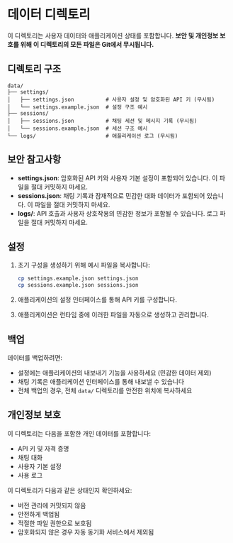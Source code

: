 # 데이터 디렉토리

이 디렉토리는 사용자 데이터와 애플리케이션 상태를 포함합니다. **보안 및 개인정보 보호를 위해 이 디렉토리의 모든 파일은 Git에서 무시됩니다.**

## 디렉토리 구조

```
data/
├── settings/
│   ├── settings.json          # 사용자 설정 및 암호화된 API 키 (무시됨)
│   └── settings.example.json  # 설정 구조 예시
├── sessions/
│   ├── sessions.json          # 채팅 세션 및 메시지 기록 (무시됨)
│   └── sessions.example.json  # 세션 구조 예시
└── logs/                      # 애플리케이션 로그 (무시됨)
```

## 보안 참고사항

- **settings.json**: 암호화된 API 키와 사용자 기본 설정이 포함되어 있습니다. 이 파일을 절대 커밋하지 마세요.
- **sessions.json**: 채팅 기록과 잠재적으로 민감한 대화 데이터가 포함되어 있습니다. 이 파일을 절대 커밋하지 마세요.
- **logs/**: API 호출과 사용자 상호작용의 민감한 정보가 포함될 수 있습니다. 로그 파일을 절대 커밋하지 마세요.

## 설정

1. 초기 구성을 생성하기 위해 예시 파일을 복사합니다:
   ```bash
   cp settings.example.json settings.json
   cp sessions.example.json sessions.json
   ```

2. 애플리케이션의 설정 인터페이스를 통해 API 키를 구성합니다.

3. 애플리케이션은 런타임 중에 이러한 파일을 자동으로 생성하고 관리합니다.

## 백업

데이터를 백업하려면:
- 설정에는 애플리케이션의 내보내기 기능을 사용하세요 (민감한 데이터 제외)
- 채팅 기록은 애플리케이션 인터페이스를 통해 내보낼 수 있습니다
- 전체 백업의 경우, 전체 `data/` 디렉토리를 안전한 위치에 복사하세요

## 개인정보 보호

이 디렉토리는 다음을 포함한 개인 데이터를 포함합니다:
- API 키 및 자격 증명
- 채팅 대화
- 사용자 기본 설정
- 사용 로그

이 디렉토리가 다음과 같은 상태인지 확인하세요:
- 버전 관리에 커밋되지 않음
- 안전하게 백업됨
- 적절한 파일 권한으로 보호됨
- 암호화되지 않은 경우 자동 동기화 서비스에서 제외됨
